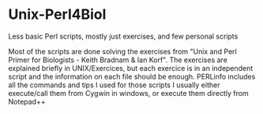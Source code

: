 # Unix-Perl4Biol
Less basic Perl scripts, mostly just exercises, and few personal scripts

Most of the scripts are done solving the exercises from "Unix and Perl Primer for Biologists - Keith Bradnam & Ian Korf".
The exercises are explained briefly in UNIX/Exercices, but each exercice is in an independent script and the information on each file should be enough.
PERLinfo includes all the commands and tips I used for those scripts
I usually either execute/call them from Cygwin in windows, or execute them directly from Notepad++
